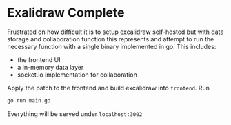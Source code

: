 # Exalidraw Complete

Frustrated on how difficult it is to setup excalidraw self-hosted but with data
storage and collaboration function this represents and attempt to run the
necessary function with a single binary implemented in go. This includes:

- the frontend UI
- a in-memory data layer
- socket.io implementation for collaboration

Apply the patch to the frontend and build excalidraw into `frontend`. Run
```bash
go run main.go
```

Everything will be served under `localhost:3002`

